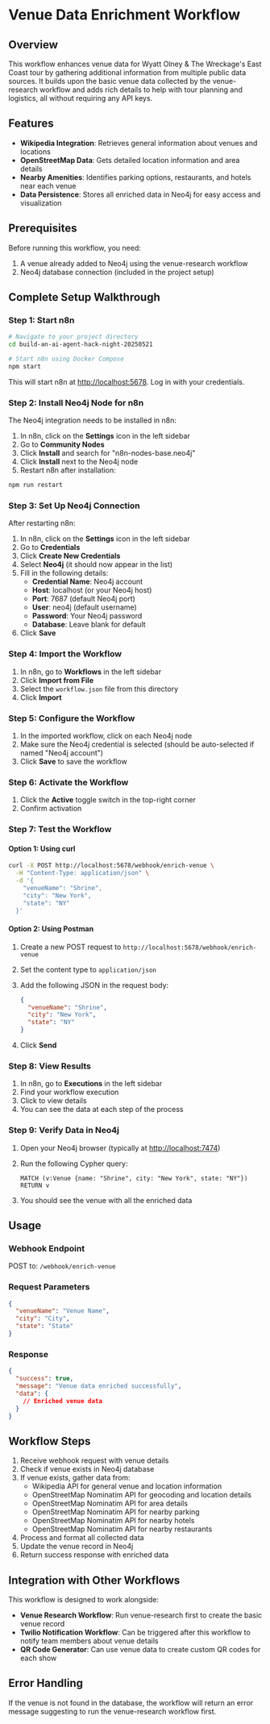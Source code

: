# Venue Data Enrichment Workflow

## Overview

This workflow enhances venue data for Wyatt Olney & The Wreckage's East Coast tour by gathering additional information from multiple public data sources. It builds upon the basic venue data collected by the venue-research workflow and adds rich details to help with tour planning and logistics, all without requiring any API keys.

## Features

- **Wikipedia Integration**: Retrieves general information about venues and locations
- **OpenStreetMap Data**: Gets detailed location information and area details
- **Nearby Amenities**: Identifies parking options, restaurants, and hotels near each venue
- **Data Persistence**: Stores all enriched data in Neo4j for easy access and visualization

## Prerequisites

Before running this workflow, you need:

1. A venue already added to Neo4j using the venue-research workflow
2. Neo4j database connection (included in the project setup)

## Complete Setup Walkthrough

### Step 1: Start n8n

```bash
# Navigate to your project directory
cd build-an-ai-agent-hack-night-20250521

# Start n8n using Docker Compose
npm start
```

This will start n8n at [http://localhost:5678](http://localhost:5678). Log in with your credentials.

### Step 2: Install Neo4j Node for n8n

The Neo4j integration needs to be installed in n8n:

1. In n8n, click on the **Settings** icon in the left sidebar
2. Go to **Community Nodes**
3. Click **Install** and search for "n8n-nodes-base.neo4j"
4. Click **Install** next to the Neo4j node
5. Restart n8n after installation:

```bash
npm run restart
```

### Step 3: Set Up Neo4j Connection

After restarting n8n:

1. In n8n, click on the **Settings** icon in the left sidebar
2. Go to **Credentials**
3. Click **Create New Credentials**
4. Select **Neo4j** (it should now appear in the list)
5. Fill in the following details:
   - **Credential Name**: Neo4j account
   - **Host**: localhost (or your Neo4j host)
   - **Port**: 7687 (default Neo4j port)
   - **User**: neo4j (default username)
   - **Password**: Your Neo4j password
   - **Database**: Leave blank for default
6. Click **Save**

### Step 4: Import the Workflow

1. In n8n, go to **Workflows** in the left sidebar
2. Click **Import from File**
3. Select the `workflow.json` file from this directory
4. Click **Import**

### Step 5: Configure the Workflow

1. In the imported workflow, click on each Neo4j node
2. Make sure the Neo4j credential is selected (should be auto-selected if named "Neo4j account")
3. Click **Save** to save the workflow

### Step 6: Activate the Workflow

1. Click the **Active** toggle switch in the top-right corner
2. Confirm activation

### Step 7: Test the Workflow

#### Option 1: Using curl

```bash
curl -X POST http://localhost:5678/webhook/enrich-venue \
  -H "Content-Type: application/json" \
  -d '{
    "venueName": "Shrine",
    "city": "New York",
    "state": "NY"
  }'
```

#### Option 2: Using Postman

1. Create a new POST request to `http://localhost:5678/webhook/enrich-venue`
2. Set the content type to `application/json`
3. Add the following JSON in the request body:

   ```json
   {
     "venueName": "Shrine",
     "city": "New York",
     "state": "NY"
   }
   ```

4. Click **Send**

### Step 8: View Results

1. In n8n, go to **Executions** in the left sidebar
2. Find your workflow execution
3. Click to view details
4. You can see the data at each step of the process

### Step 9: Verify Data in Neo4j

1. Open your Neo4j browser (typically at [http://localhost:7474](http://localhost:7474))
2. Run the following Cypher query:

   ```cypher
   MATCH (v:Venue {name: "Shrine", city: "New York", state: "NY"}) RETURN v
   ```

3. You should see the venue with all the enriched data

## Usage

### Webhook Endpoint

POST to: `/webhook/enrich-venue`

### Request Parameters

```json
{
  "venueName": "Venue Name",
  "city": "City",
  "state": "State"
}
```

### Response

```json
{
  "success": true,
  "message": "Venue data enriched successfully",
  "data": {
    // Enriched venue data
  }
}
```

## Workflow Steps

1. Receive webhook request with venue details
2. Check if venue exists in Neo4j database
3. If venue exists, gather data from:
   - Wikipedia API for general venue and location information
   - OpenStreetMap Nominatim API for geocoding and location details
   - OpenStreetMap Nominatim API for area details
   - OpenStreetMap Nominatim API for nearby parking
   - OpenStreetMap Nominatim API for nearby hotels
   - OpenStreetMap Nominatim API for nearby restaurants
4. Process and format all collected data
5. Update the venue record in Neo4j
6. Return success response with enriched data

## Integration with Other Workflows

This workflow is designed to work alongside:

- **Venue Research Workflow**: Run venue-research first to create the basic venue record
- **Twilio Notification Workflow**: Can be triggered after this workflow to notify team members about venue details
- **QR Code Generator**: Can use venue data to create custom QR codes for each show

## Error Handling

If the venue is not found in the database, the workflow will return an error message suggesting to run the venue-research workflow first.
